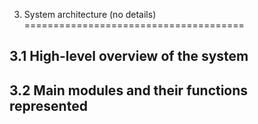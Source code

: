 3. System architecture (no details)
======================================

3.1 High-level overview of the system
----------------------------------------

3.2 Main modules and their functions represented
-------------------------------------------------
